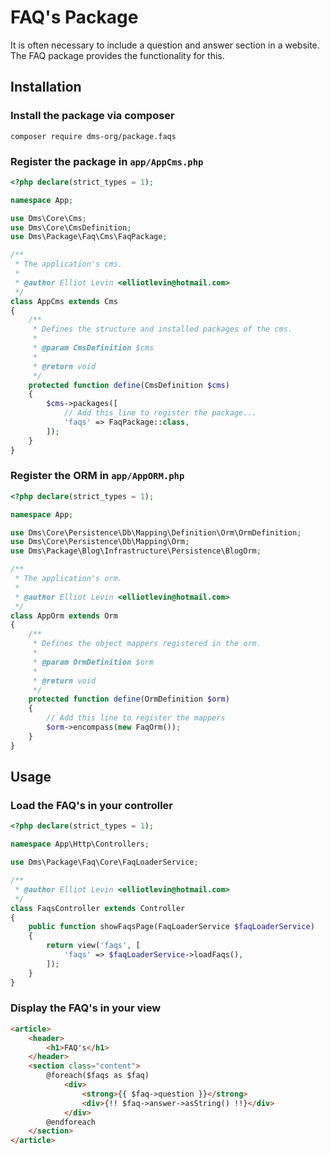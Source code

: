 FAQ's Package
=============

It is often necessary to include a question and answer section in a website.
The FAQ package provides the functionality for this.

## Installation

### Install the package via composer

`composer require dms-org/package.faqs`

### Register the package in `app/AppCms.php`

```php
<?php declare(strict_types = 1);

namespace App;

use Dms\Core\Cms;
use Dms\Core\CmsDefinition;
use Dms\Package\Faq\Cms\FaqPackage;

/**
 * The application's cms.
 *
 * @author Elliot Levin <elliotlevin@hotmail.com>
 */
class AppCms extends Cms
{
    /**
     * Defines the structure and installed packages of the cms.
     *
     * @param CmsDefinition $cms
     *
     * @return void
     */
    protected function define(CmsDefinition $cms)
    {
        $cms->packages([
            // Add this line to register the package...
            'faqs' => FaqPackage::class,
        ]);
    }
}
```

### Register the ORM in `app/AppORM.php`

```php
<?php declare(strict_types = 1);

namespace App;

use Dms\Core\Persistence\Db\Mapping\Definition\Orm\OrmDefinition;
use Dms\Core\Persistence\Db\Mapping\Orm;
use Dms\Package\Blog\Infrastructure\Persistence\BlogOrm;

/**
 * The application's orm.
 *
 * @author Elliot Levin <elliotlevin@hotmail.com>
 */
class AppOrm extends Orm
{
    /**
     * Defines the object mappers registered in the orm.
     *
     * @param OrmDefinition $orm
     *
     * @return void
     */
    protected function define(OrmDefinition $orm)
    {
        // Add this line to register the mappers
        $orm->encompass(new FaqOrm());
    }
}
```

## Usage

### Load the FAQ's in your controller

```php
<?php declare(strict_types = 1);

namespace App\Http\Controllers;

use Dms\Package\Faq\Core\FaqLoaderService;

/**
 * @author Elliot Levin <elliotlevin@hotmail.com>
 */
class FaqsController extends Controller
{
    public function showFaqsPage(FaqLoaderService $faqLoaderService)
    {
        return view('faqs', [
            'faqs' => $faqLoaderService->loadFaqs(),
        ]);
    }
}
```

### Display the FAQ's in your view

```html
<article>
    <header>
        <h1>FAQ's</h1>
    </header>
    <section class="content">
        @foreach($faqs as $faq)
            <div>
                <strong>{{ $faq->question }}</strong>
                <div>{!! $faq->answer->asString() !!}</div>
            </div>
        @endforeach
    </section>
</article>
```